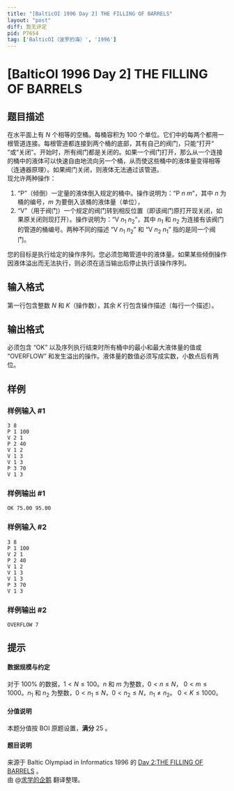 ```yaml
---
title: "[BalticOI 1996 Day 2] THE FILLING OF BARRELS"
layout: "post"
diff: 暂无评定
pid: P7654
tag: ['BalticOI（波罗的海）', '1996']
---
```

# [BalticOI 1996 Day 2] THE FILLING OF BARRELS
## 题目描述

在水平面上有 $N$ 个相等的空桶。每桶容积为 $100$ 个单位。它们中的每两个都用一根管道连接。每根管道都连接到两个桶的底部，其有自己的阀门，只能“打开“ ”或“关闭”。开始时，所有阀门都是关闭的。如果一个阀门打开，那么从一个连接的桶中的液体可以快速自由地流向另一个桶，从而使这些桶中的液体量变得相等（连通器原理）。如果阀门关闭，则液体无法通过该管道。  
现允许两种操作：  
1. “P”（倾倒）一定量的液体倒入规定的桶中。操作说明为：“P $n$ $m$”，其中 $n$ 为桶的编号，$m$ 为要倒入该桶的液体量（单位），  
1. “V”（用于阀门）一个规定的阀门转到相反位置（即该阀门原打开现关闭，如果原关闭则现打开）。操作说明为：“V $n_1$ $n_2$”，其中 $n_1$ 和 $n_2$ 为连接有该阀门的管道的桶编号。两种不同的描述 “V $n_1$ $n_2$” 和 “V $n_2$ $n_1$” 指的是同一个阀门。  

您的目标是执行给定的操作序列。您必须忽略管道中的液体量。如果某些倾倒操作因液体溢出而无法执行，则必须在适当输出后停止执行该操作序列。
## 输入格式

第一行包含整数 $N$ 和 $K$（操作数），其余 $K$ 行包含操作描述（每行一个描述）。
## 输出格式

必须包含 “OK” 以及序列执行结束时所有桶中的最小和最大液体量的值或 “OVERFLOW” 和发生溢出的操作。液体量的数值必须写成实数，小数点后有两位。
## 样例

### 样例输入 #1
```
3 8
P 1 100
V 2 1
P 2 40
V 1 2
V 1 3
V 1 3
P 3 70
V 1 3 
```
### 样例输出 #1
```
OK 75.00 95.00 
```
### 样例输入 #2
```
3 8 
P 1 100
V 2 1
P 2 40
V 1 2
V 1 3
V 1 3
P 3 70
V 1 3 
```
### 样例输出 #2
```
OVERFLOW 7 
```
## 提示

#### 数据规模与约定  
对于 $100 \%$ 的数据，$1 < N \le 100$。$n$ 和 $m$ 为整数，$0 < n \le N$， $0 < m \le 1000$。$n_1$ 和 $n_2$ 为整数，$0 < n_1 \le N$，$0 < n_2 \le N$，$n_1 ≠ n_2$。 $0 < K \le 1000$。
#### 分值说明  
本题分值按 BOI 原题设置，**满分** $25$ 。  
#### 题目说明  

来源于 Baltic Olympiad in Informatics 1996 的 [Day 2:THE FILLING OF BARRELS](https://boi.cses.fi/files/boi1996_day2.pdf) 。  
由 @[求学的企鹅](/user/271784) 翻译整理。
